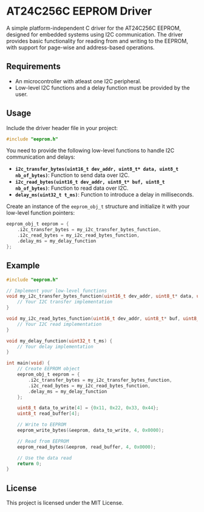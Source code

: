 # AT24C256C EEPROM Driver

A simple platform-independent C driver for the AT24C256C EEPROM, designed for embedded systems using I2C communication. The driver provides basic functionality for reading from and writing to the EEPROM, with support for page-wise and address-based operations.

## Requirements

- An microcontroller with atleast one I2C peripheral.
- Low-level I2C functions and a delay function must be provided by the user.

## Usage

Include the driver header file in your project:

```c
#include "eeprom.h"
```

You need to provide the following low-level functions to handle I2C communication and delays:

- **`i2c_transfer_bytes(uint16_t dev_addr, uint8_t* data, uint8_t nb_of_bytes)`**: Function to send data over I2C.
- **`i2c_read_bytes(uint16_t dev_addr, uint8_t* buf, uint8_t nb_of_bytes)`**: Function to read data over I2C.
- **`delay_ms(uint32_t t_ms)`**: Function to introduce a delay in milliseconds.

Create an instance of the `eeprom_obj_t` structure and initialize it with your low-level function pointers:

```c
eeprom_obj_t eeprom = {
    .i2c_transfer_bytes = my_i2c_transfer_bytes_function,
    .i2c_read_bytes = my_i2c_read_bytes_function,
    .delay_ms = my_delay_function
};
```


## Example

```c
#include "eeprom.h"

// Implement your low-level functions
void my_i2c_transfer_bytes_function(uint16_t dev_addr, uint8_t* data, uint8_t nb_of_bytes) {
    // Your I2C transfer implementation
}

void my_i2c_read_bytes_function(uint16_t dev_addr, uint8_t* buf, uint8_t nb_of_bytes) {
    // Your I2C read implementation
}

void my_delay_function(uint32_t t_ms) {
    // Your delay implementation
}

int main(void) {
    // Create EEPROM object
    eeprom_obj_t eeprom = {
        .i2c_transfer_bytes = my_i2c_transfer_bytes_function,
        .i2c_read_bytes = my_i2c_read_bytes_function,
        .delay_ms = my_delay_function
    };

    uint8_t data_to_write[4] = {0x11, 0x22, 0x33, 0x44};
    uint8_t read_buffer[4];

    // Write to EEPROM
    eeprom_write_bytes(&eeprom, data_to_write, 4, 0x0000);

    // Read from EEPROM
    eeprom_read_bytes(&eeprom, read_buffer, 4, 0x0000);

    // Use the data read
    return 0;
}
```

## License

This project is licensed under the MIT License.
